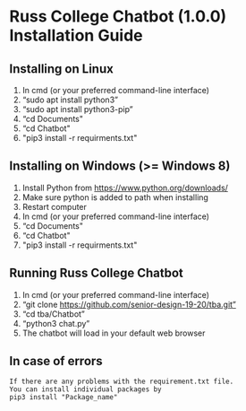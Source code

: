 # Russ College Chatbot (1.0.0) Installation Guide

##  Installing on Linux
1)	In cmd (or your preferred command-line interface)
2)	“sudo apt install python3”
3)	“sudo apt install python3-pip”
4)	“cd Documents"
5)  “cd Chatbot"
6)  "pip3 install -r requirments.txt"


##  Installing on Windows (>= Windows 8)
1)	Install Python from https://www.python.org/downloads/
2)	Make sure python is added to path when installing
3)	Restart computer
4)	In cmd (or your preferred command-line interface)
5)	“cd Documents"
6)  “cd Chatbot"
7)  "pip3 install -r requirments.txt"


##  Running Russ College Chatbot
1)	In cmd (or your preferred command-line interface)
2)	“git clone https://github.com/senior-design-19-20/tba.git”
3)	“cd tba/Chatbot”
4)	“python3 chat.py”
5)  The chatbot will load in your default web browser


##  In case of errors
    If there are any problems with the requirement.txt file. 
    You can install individual packages by
    pip3 install "Package_name"